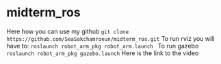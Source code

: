 # midterm_ros
Here how you can use my github
`git clone https://github.com/SeaSokchamroeun/midterm_ros.git`
To run rviz you will have to:
`roslaunch robot_arm_pkg robot_arm.launch `
To run gazebo
`roslaunch robot_arm_pkg gazebo.launch`
Here is the link to the video
